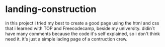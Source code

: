 # landing-construction
in this project i tried my best to create a good page using the html and css that i learned with TOP and Freecodecamp, beside my university. didin`t have many comments because the code it's self explained, so i don't think need it. it's just a simple lading page of a contruction crew.